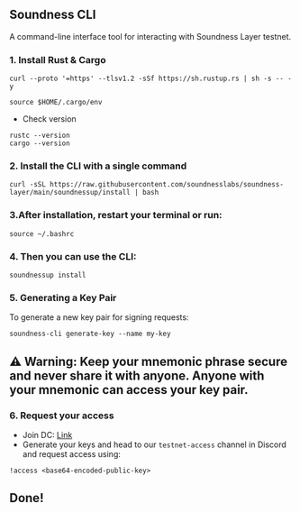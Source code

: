 ## Soundness CLI
A command-line interface tool for interacting with Soundness Layer testnet.
### 1. Install Rust & Cargo
```
curl --proto '=https' --tlsv1.2 -sSf https://sh.rustup.rs | sh -s -- -y
```
```
source $HOME/.cargo/env
```
- Check version
```
rustc --version
cargo --version
```

### 2. Install the CLI with a single command
```
curl -sSL https://raw.githubusercontent.com/soundnesslabs/soundness-layer/main/soundnessup/install | bash
```
### 3.After installation, restart your terminal or run:
```
source ~/.bashrc
```
### 4. Then you can use the CLI:
```
soundnessup install
```
### 5. Generating a Key Pair
To generate a new key pair for signing requests:
```
soundness-cli generate-key --name my-key
```
## ⚠️ Warning: Keep your mnemonic phrase secure and never share it with anyone. Anyone with your mnemonic can access your key pair.
### 6. Request your access
- Join DC: [Link](https://discord.gg/Xgse4MYD)
- Generate your keys and head to our `testnet-access` channel in Discord and request access using:

`!access <base64-encoded-public-key>`

##            Done!
